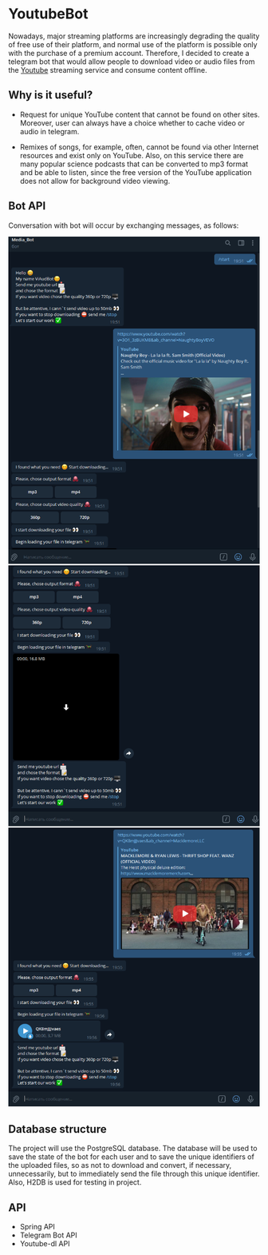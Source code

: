 # YoutubeBot

Nowadays, major streaming platforms are increasingly degrading the quality of free use of their platform, and normal use of the platform is possible only with the purchase of a premium account. Therefore, I decided to create a telegram bot that would allow people to download video or audio files from the [Youtube](https://www.youtube.com/) streaming service and consume content offline. 

## Why is it useful?
- Request for unique YouTube content that cannot be found on other sites. Moreover, user can always have a choice whether to cache video or audio in telegram.

- Remixes of songs, for example, often, cannot be found via other Internet resources and exist only on YouTube. Also, on this service there are many popular science podcasts that can be converted to mp3 format and be able to listen, since the free version of the YouTube application does not allow for background video viewing.

## Bot API 
Conversation with bot will occur by exchanging messages, as follows:

![plot](./info/bot_conversation_1.png)
![plot](./info/bot_conversation_2.png)
![plot](./info/bot_conversation_3.png)

## Database structure

The project will use the PostgreSQL database. The database will be used to save the state of the bot for each user and to save the unique identifiers of the uploaded files, so as not to download and convert, if necessary, unnecessarily, but to immediately send the file through this unique identifier.
Also, H2DB is used for testing in project.

## API
- Spring API
- Telegram Bot API
- Youtube-dl API
